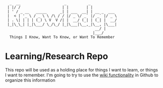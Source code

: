```
  _  __                    _          _            
 | |/ /                   | |        | |           
 | ' / _ __   _____      _| | ___  __| | __ _  ___ 
 |  < | '_ \ / _ \ \ /\ / / |/ _ \/ _` |/ _` |/ _ \
 | . \| | | | (_) \ V  V /| |  __/ (_| | (_| |  __/
 |_|\_\_| |_|\___/ \_/\_/ |_|\___|\__,_|\__, |\___|
                                         __/ |     
                                        |___/    
  Things I Know, Want To Know, or Want To Remember                                        
```
# Learning/Research Repo

This repo will be used as a holding place for things I want to learn, or things I want to remember. I'm going to try to use the [wiki functionality](https://github.com/davidaayers/knowledge/wiki) in Github to organize this information

